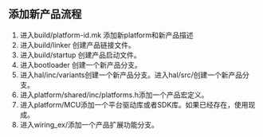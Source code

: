 ## 添加新产品流程

1. 进入build/platform-id.mk 添加新platform和新产品描述
2. 进入build/linker 创建产品链接文件。
3. 进入build/startup 创建产品启动文件。
4. 进入bootloader 创建一个新产品分支。
5. 进入hal/inc/variants创建一个新产品分支。进入hal/src/创建一个新产品分支。
6. 进入platform/shared/inc/platforms.h添加一个产品宏定义。
7. 进入platform/MCU添加一个平台驱动库或者SDK库。如果已经存在，使用现成。
8. 进入wiring_ex/添加一个产品扩展功能分支。


